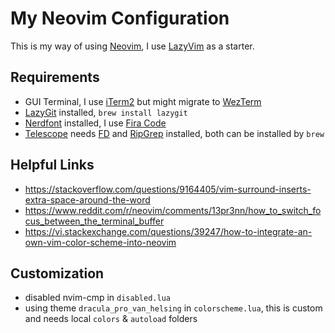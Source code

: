 # My Neovim Configuration

This is my way of using [Neovim](https://github.com/neovim/neovim), I use [LazyVim](https://github.com/LazyVim/LazyVim) as a starter.

## Requirements

- GUI Terminal, I use [iTerm2](https://github.com/gnachman/iTerm2) but might migrate to [WezTerm](https://github.com/wez/wezterm)
- [LazyGit](https://github.com/jesseduffield/lazygit) installed, `brew install lazygit`
- [Nerdfont](https://www.nerdfonts.com/font-downloads) installed, I use [Fira Code](https://github.com/ryanoasis/nerd-fonts/releases/download/v3.2.1/FiraCode.zip)
- [Telescope](https://github.com/nvim-telescope/telescope.nvim) needs [FD](https://github.com/sharkdp/fd) and [RipGrep](https://github.com/BurntSushi/ripgrep) installed, both can be installed by `brew`

## Helpful Links

- <https://stackoverflow.com/questions/9164405/vim-surround-inserts-extra-space-around-the-word>
- <https://www.reddit.com/r/neovim/comments/13pr3nn/how_to_switch_focus_between_the_terminal_buffer>
- <https://vi.stackexchange.com/questions/39247/how-to-integrate-an-own-vim-color-scheme-into-neovim>

## Customization

- disabled nvim-cmp in `disabled.lua`
- using theme `dracula_pro_van_helsing` in `colorscheme.lua`, this is custom and needs local `colors` & `autoload` folders
